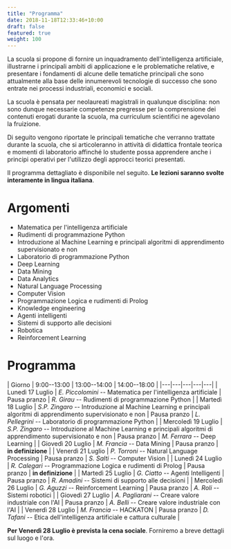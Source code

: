 ```yaml
---
title: "Programma"
date: 2018-11-18T12:33:46+10:00
draft: false
featured: true
weight: 100
---
```


La scuola si propone di fornire un inquadramento dell'intelligenza artificiale, illustrarne i principali ambiti di applicazione e le problematiche relative, e presentare i fondamenti di alcune delle tematiche principali che sono attualmente alla base delle innumerevoli tecnologie di successo che sono entrate nei processi industriali, economici e sociali.

La scuola è pensata per neolaureati magistrali in qualunque disciplina: non sono dunque necessarie competenze pregresse per la comprensione dei contenuti erogati durante la scuola, ma curriculum scientifici ne agevolano la fruizione.

Di seguito vengono riportate le principali tematiche che verranno trattate durante la scuola, che si articoleranno in attività di didattica frontale teorica e momenti di laboratorio affinché lo studente possa apprendere anche i principi operativi per l'utilizzo degli approcci teorici presentati.

Il programma dettagliato è disponibile nel seguito. **Le lezioni saranno svolte interamente in lingua italiana**.

# Argomenti 

* Matematica per l'intelligenza artificiale
* Rudimenti di programmazione Python
* Introduzione al Machine Learning e principali algoritmi di apprendimento supervisionato e non
* Laboratorio di programmazione Python
* Deep Learning
* Data Mining
* Data Analytics 
* Natural Language Processing
* Computer Vision
* Programmazione Logica e rudimenti di Prolog
* Knowledge engineering
* Agenti intelligenti
* Sistemi di supporto alle decisioni
* Robotica
* Reinforcement Learning

# Programma

| Giorno | 9:00--13:00 | 13:00--14:00 | 14:00--18:00 | 
|---|---|---|---|---|
| Lunedì 17 Luglio | *E. Piccolomini* -- Matematica per l'intelligenza artificiale | Pausa pranzo | *R. Girau* -- Rudimenti di programmazione Python | 
| Martedì 18 Luglio | *S.P. Zingaro* -- Introduzione al Machine Learning e principali algoritmi di apprendimento supervisionato e non | Pausa pranzo | *L. Pellegrini* -- Laboratorio di programmazione Python | 
| Mercoledì 19 Luglio | *S.P. Zingaro* -- Introduzione al Machine Learning e principali algoritmi di apprendimento supervisionato e non | Pausa pranzo | *M. Ferrara* -- Deep Learning | 
| Giovedì 20 Luglio | *M. Francia* -- Data Mining | Pausa pranzo | **in definizione**  | 
| Venerdì 21 Luglio | *P. Torroni* -- Natural Language Processing | Pausa pranzo | *S. Salti* -- Computer Vision | 
| Lunedì 24 Luglio | *R. Calegari* -- Programmazione Logica e rudimenti di Prolog | Pausa pranzo | **in definizione** | 
| Martedì 25 Luglio | *G. Ciatto* -- Agenti Intelligenti | Pausa pranzo | *R. Amadini* -- Sistemi di supporto alle decisioni  | 
| Mercoledì 26 Luglio | *G. Aguzzi* -- Reinforcement Learning | Pausa pranzo | *A. Roli* -- Sistemi robotici  | 
| Giovedì 27 Luglio | *A. Pagliarani* -- Creare valore industriale con l'AI  | Pausa pranzo | *A. Belli* -- Creare valore industriale con l'AI | 
| Venerdì 28 Luglio | *M. Francia* -- HACKATON | Pausa pranzo | *D. Tafani* -- Etica dell'intelligenza artificiale e cattura culturale | 


**Per Venerdì 28 Luglio è prevista la cena sociale**. Forniremo a breve dettagli sul luogo e l'ora.
